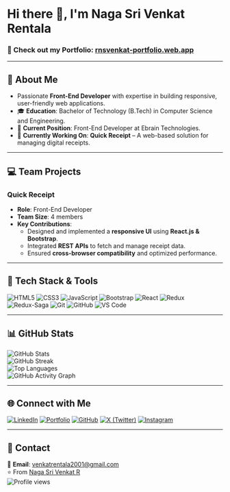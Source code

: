 # Hi there 👋, I'm **Naga Sri Venkat Rentala**  
### 🚀 Check out my Portfolio: [rnsvenkat-portfolio.web.app](https://rnsvenkat-portfolio.web.app/)  

---

## 🚀 About Me  

- Passionate **Front-End Developer** with expertise in building responsive, user-friendly web applications.  
- 🎓 **Education**: Bachelor of Technology (B.Tech) in Computer Science and Engineering.  
- 💼 **Current Position**: Front-End Developer at Ebrain Technologies.  
- 🌱 **Currently Working On**: **Quick Receipt** – A web-based solution for managing digital receipts.  

---

## 💻 Team Projects  

### **Quick Receipt**  
- **Role**: Front-End Developer  
- **Team Size**: 4 members  
- **Key Contributions**:  
  - Designed and implemented a **responsive UI** using **React.js & Bootstrap**.  
  - Integrated **REST APIs** to fetch and manage receipt data.  
  - Ensured **cross-browser compatibility** and optimized performance.  

---

## 🚀 Tech Stack & Tools  

![HTML5](https://img.shields.io/badge/-HTML5-E34F26?logo=html5&logoColor=white)  ![CSS3](https://img.shields.io/badge/-CSS3-1572B6?logo=css3&logoColor=white)  ![JavaScript](https://img.shields.io/badge/-JavaScript-F7DF1E?logo=javascript&logoColor=black)  ![Bootstrap](https://img.shields.io/badge/-Bootstrap-7952B3?logo=bootstrap&logoColor=white)  ![React](https://img.shields.io/badge/-React-61DAFB?logo=react&logoColor=black)  ![Redux](https://img.shields.io/badge/-Redux-764ABC?logo=redux&logoColor=white)  ![Redux-Saga](https://img.shields.io/badge/-Redux--Saga-764ABC?logo=redux-saga&logoColor=white)  ![Git](https://img.shields.io/badge/-Git-F05032?logo=git&logoColor=white)  ![GitHub](https://img.shields.io/badge/-GitHub-181717?logo=github&logoColor=white)  ![VS Code](https://img.shields.io/badge/-VS%20Code-007ACC?logo=visual-studio-code&logoColor=white)  

---

## 📊 GitHub Stats  

![GitHub Stats](https://github-readme-stats.vercel.app/api?username=NagaSriVenkatR&show_icons=true&theme=github_dark&hide_border=true)  
![GitHub Streak](https://streak-stats.demolab.com/?user=NagaSriVenkatR&theme=github-dark&hide_border=true)  
![Top Languages](https://github-readme-stats.vercel.app/api/top-langs/?username=NagaSriVenkatR&layout=compact&theme=github-dark&hide=html,css)  
![GitHub Activity Graph](https://github-readme-activity-graph.vercel.app/graph?username=NagaSriVenkatR&theme=github-dark&hide_border=true)  

---

## 🌐 Connect with Me  

[![LinkedIn](https://img.shields.io/badge/LinkedIn-blue?style=flat&logo=linkedin&labelColor=blue)](https://www.linkedin.com/in/nagasri-venkat-r-a50402217/)  [![Portfolio](https://img.shields.io/badge/Portfolio-FF5722?style=flat&logo=internet-explorer&logoColor=white)](https://rnsvenkat-portfolio.web.app/)  [![GitHub](https://img.shields.io/badge/GitHub-181717?style=flat&logo=github&logoColor=white)](https://github.com/NagaSriVenkatR)  [![X (Twitter)](https://img.shields.io/badge/X-000000?style=flat&logo=x&logoColor=white)](https://x.com/Venkatn17033296)  [![Instagram](https://img.shields.io/badge/Instagram-E4405F?style=flat&logo=instagram&logoColor=white)](https://www.instagram.com/venkat_nani_rentala/)  

---

## 📧 Contact  

📩 **Email**: venkatrentala2001@gmail.com  
⭐️ From [Naga Sri Venkat R](https://github.com/NagaSriVenkatR)  
![Profile views](https://komarev.com/ghpvc/?username=NagaSriVenkatR&color=blue)  
